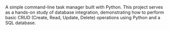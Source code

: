 A simple command-line task manager built with Python. This project serves as a hands-on study of database integration, demonstrating how to perform basic CRUD (Create, Read, Update, Delete) operations using Python and a SQL database.

